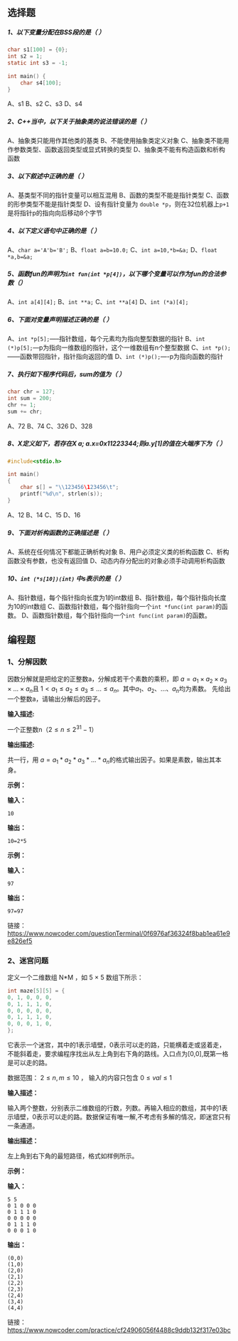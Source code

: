 ## 选择题

##### 1、以下变量分配在BSS段的是（   ）

```c
char s1[100] = {0};
int s2 = 1;
static int s3 = -1;
 
int main() {
    char s4[100];
}
```

A、s1
B、s2
C、s3
D、s4

##### 2、C++当中，以下关于抽象类的说法错误的是（   ）

A、抽象类只能用作其他类的基类
B、不能使用抽象类定义对象
C、抽象类不能用作参数类型、函数返回类型或显式转换的类型
D、抽象类不能有构造函数和析构函数

##### 3、以下叙述中正确的是（   ）

A、基类型不同的指针变量可以相互混用
B、函数的类型不能是指针类型
C、函数的形参类型不能是指针类型
D、设有指针变量为 `double *p`，则在32位机器上`p+1`是将指针p的指向向后移动8个字节

##### 4、以下定义语句中正确的是（   ）

A、`char a='A'b='B';`
B、`float a=b=10.0;`
C、`int a=10,*b=&a;`
D、`float *a,b=&a;`

##### 5、函数fun的声明为`int fun(int *p[4])`，以下哪个变量可以作为fun的合法参数（）

A、`int a[4][4];`
B、`int **a;`
C、`int **a[4]`
D、`int (*a)[4];`

##### 6、下面对变量声明描述正确的是（    ）

A、`int *p[5];`—–指针数组，每个元素均为指向整型数据的指针
B、`int (*)p[5];`—p为指向一维数组的指针，这个一维数组有n个整型数据
C、`int *p();`——函数带回指针，指针指向返回的值
D、`int (*)p();`—-p为指向函数的指针

##### 7、执行如下程序代码后，sum的值为（   ）

```c++
char chr = 127;
int sum = 200;
chr += 1;
sum += chr;
```

A、72
B、74
C、326
D、328

##### 8、X定义如下，若存在X a; a.x=0x11223344;则a.y[1]的值在大端序下为（    ）

```c
#include<stdio.h>

int main()
{ 
    char s[] = "\\123456\123456\t";
    printf("%d\n", strlen(s));
}
```

A、12
B、14
C、15
D、16

##### 9、下面对析构函数的正确描述是（   ）

A、系统在任何情况下都能正确析构对象
B、用户必须定义类的析构函数
C、析构函数没有参数，也没有返回值
D、动态内存分配出的对象必须手动调用析构函数

##### 10、`int (*s[10])(int)` 中s表示的是（    ）

A、指针数组，每个指针指向长度为1的int数组
B、指针数组，每个指针指向长度为10的int数组
C、函数指针数组，每个指针指向一个`int *func(int param)`的函数。
D、函数指针数组，每个指针指向一个`int func(int param)`的函数。

## 编程题

### 1、分解因数

因数分解就是把给定的正整数a，分解成若干个素数的乘积，即 $a = a_1 × a_2 × a_3 × ... × a_n$且 $1 < a_1 ≤ a_2 ≤ a_3 ≤ ... ≤ a_n$。其中$a_1、a_2、...、a_n$均为素数。  先给出一个整数a，请输出分解后的因子。

**输入描述:**

一个正整数n（$2≤n≤2^{31}-1$）

**输出描述:**

共一行，用 $a = a_1 * a_2 * a_3 * ... * a_n$的格式输出因子。如果是素数，输出其本身。

**示例：**

**输入：**

```
10
```

**输出：**

```
10=2*5
```

**示例：**

**输入：**

```
97
```

**输出：**

```
97=97
```

链接：https://www.nowcoder.com/questionTerminal/0f6976af36324f8bab1ea61e9e826ef5  

### 2、迷宫问题

定义一个二维数组 N*M ，如 5 × 5 数组下所示：

```c
int maze[5][5] = {
0, 1, 0, 0, 0,
0, 1, 1, 1, 0,
0, 0, 0, 0, 0,
0, 1, 1, 1, 0,
0, 0, 0, 1, 0,
};
```

它表示一个迷宫，其中的1表示墙壁，0表示可以走的路，只能横着走或竖着走，不能斜着走，要求编程序找出从左上角到右下角的路线。入口点为[0,0],既第一格是可以走的路。

数据范围： $2 \le n,m \le 10$ ， 输入的内容只包含 $0 \le val \le 1$ 

**输入描述：**

输入两个整数，分别表示二维数组的行数，列数。再输入相应的数组，其中的1表示墙壁，0表示可以走的路。数据保证有唯一解,不考虑有多解的情况，即迷宫只有一条通道。

**输出描述：**

左上角到右下角的最短路径，格式如样例所示。

**示例：**

**输入：**

```
5 5
0 1 0 0 0
0 1 1 1 0
0 0 0 0 0
0 1 1 1 0
0 0 0 1 0
```

**输出：**

```
(0,0)
(1,0)
(2,0)
(2,1)
(2,2)
(2,3)
(2,4)
(3,4)
(4,4)
```

链接：https://www.nowcoder.com/practice/cf24906056f4488c9ddb132f317e03bc  